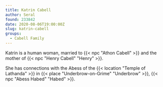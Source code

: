 ```yaml
---
title: Katrin Cabell
author: Seral
found: 233842
date: 2020-08-06T19:00:00Z
slug: katrin-cabell
groups:
  - Cabell Family
---
```


Katrin is a human woman, married to {{< npc "Athon Cabell" >}} and the mother of {{< npc "Henry Cabell" "Henry" >}}.<!-- more -->

She has connections with the Abess of the {{< location "Temple of Lathanda" >}} in {{< place "Underbrow-on-Grime" "Underbrow" >}}, {{< npc "Abess Habed" "Habed" >}}. 
